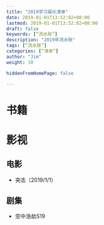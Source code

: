 ```yaml
---
title: "2019学习娱乐清单"
date: 2019-01-01T13:52:02+08:00
lastmod: 2019-01-01T13:52:02+08:00
draft: false
keywords: [“流水账”]
description: "2019年流水账"
tags: [“流水账”]
categories: [“清单”]
author: "Jim"
weight: 10

hiddenFromHomePage: false

---
```


# 书籍

# 影视
## 电影
- 突击（2019/1/1）
## 剧集
- 空中浩劫S19
